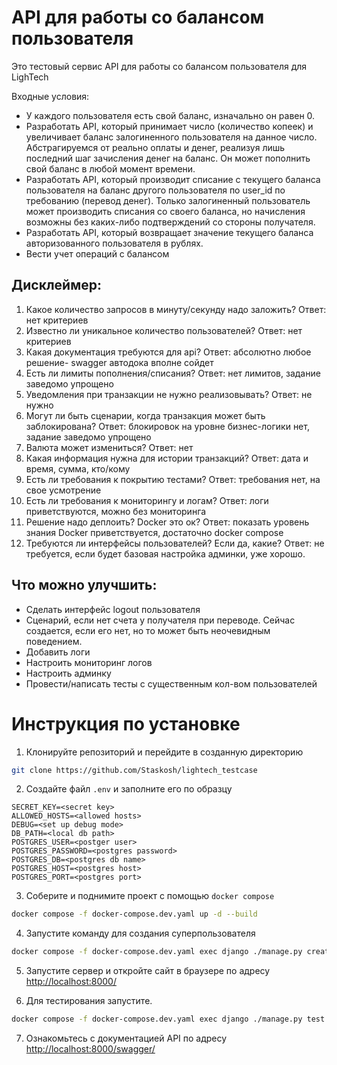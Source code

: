 # API для работы со балансом пользователя

Это тестовый сервис API для работы со балансом пользователя для LighTech

Входные условия:
- У каждого пользователя есть свой баланс, изначально он равен 0.
- Разработать API, который принимает число (количество копеек) и увеличивает баланс залогиненного пользователя на данное число. Абстрагируемся от реально оплаты и денег, реализуя лишь последний шаг зачисления денег на  баланс. Он может пополнить свой баланс в любой момент времени.
- Разработать API, который производит списание с текущего баланса пользователя на баланс другого пользователя по user_id по требованию (перевод денег). Только залогиненный пользователь может производить списания со своего баланса, но начисления возможны без каких-либо подтверждений со стороны получателя.
- Разработать API, который возвращает значение текущего баланса авторизованного пользователя в рублях.
- Вести учет операций с балансом


## Дисклеймер:
1. Какое количество запросов в минуту/секунду надо заложить?
Ответ: нет критериев
2. Известно ли уникальное количество пользователей?
Ответ: нет критериев
3. Какая документация требуются для api?
Ответ: абсолютно любое решение- swagger автодока вполне сойдет
4. Есть ли лимиты пополнения/списания?
Ответ: нет лимитов, задание заведомо упрощено
5. Уведомления при транзакции не нужно реализовывать?
Ответ: не нужно
6. Могут ли быть сценарии, когда транзакция может быть заблокирована?
Ответ: блокировок на уровне бизнес-логики нет, задание заведомо упрощено
7. Валюта может измениться?
Ответ: нет
8. Какая информация нужна для истории транзакций? 
Ответ: дата и время, сумма, кто/кому
9. Есть ли требования к покрытию тестами?
Ответ: требования нет, на свое усмотрение
10. Есть ли требования к мониторингу и логам?
Ответ: логи приветствуются, можно без мониторинга
11. Решение надо деплоить? Docker это ок?
Ответ: показать уровень знания Docker приветствуется, достаточно docker compose
12. Требуются ли интерфейсы пользователей? Если да, какие?
Ответ: не требуется, если будет базовая настройка админки, уже хорошо.


## Что можно улучшить:
- Сделать интерфейс logout  пользователя
- Сценарий, если нет счета у получателя при переводе. Сейчас создается, если его нет, но то может быть неочевидным поведением.
- Добавить логи
- Настроить мониторинг логов
- Настроить админку
- Провести/написать тесты с существенным кол-вом пользователей


# Инструкция по установке

1. Клонируйте репозиторий и перейдите в созданную директорию
```sh
git clone https://github.com/Staskosh/lightech_testcase
```

2. Создайте файл `.env` и заполните его по образцу
```
SECRET_KEY=<secret key>
ALLOWED_HOSTS=<allowed hosts>
DEBUG=<set up debug mode>
DB_PATH=<local db path>
POSTGRES_USER=<postger user>
POSTGRES_PASSWORD=<postgres password>
POSTGRES_DB=<postgres db name>
POSTGRES_HOST=<postgres host>
POSTGRES_PORT=<postgres port>
```

3. Соберите и поднимите проект с помощью `docker compose`
```sh
docker compose -f docker-compose.dev.yaml up -d --build
```

4. Запустите команду для создания суперпользователя
```sh
docker compose -f docker-compose.dev.yaml exec django ./manage.py createsuperuser
```

5. Запустите сервер и откройте сайт в браузере по адресу [http://localhost:8000/](http://localhost:8000/)

6. Для тестирования запустите.
```sh
docker compose -f docker-compose.dev.yaml exec django ./manage.py test payments_api
```

7. Ознакомьтесь с документацией API по адресу [http://localhost:8000/swagger/](http://localhost:8000/swagger/)
